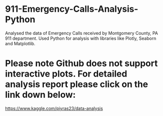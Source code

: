 # 911-Emergency-Calls-Analysis-Python
Analysed the data of Emergency Calls received by Montgomery County, PA 911 department. Used Python for analysis with libraries like Plotly, Seaborn and Matplotlib. 

# Please note Github does not support interactive plots. For detailed analysis report please click on the link down below: 
https://www.kaggle.com/piyras23/data-analysis

